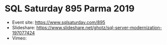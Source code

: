 # SQL Saturday 895 Parma 2019
* Event site: https://www.sqlsaturday.com/895
* Slideshare: https://www.slideshare.net/ghotz/sql-server-modernization-197077424
* Vimeo: 
